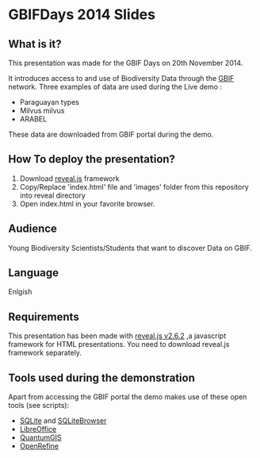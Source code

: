 # GBIFDays 2014 Slides

## What is it?
This presentation was made for the GBIF Days on 20th November 2014.

It introduces access to and use of Biodiversity Data through the [GBIF](http://www.gbif.org) network.
Three examples of data are used during the Live demo :

* Paraguayan types
* Milvus milvus
* ARABEL

These data are downloaded from GBIF portal during the demo.

## How To deploy the presentation?
1. Download [reveal.js](https://github.com/hakimel/reveal.js/) framework
2. Copy/Replace 'index.html' file and 'images' folder from this repository into reveal directory
3. Open index.html in your favorite browser.

## Audience
Young Biodiversity Scientists/Students that want to discover Data on GBIF.

## Language
Enlgish

## Requirements
This presentation has been made with [reveal.js v2.6.2](https://github.com/hakimel/reveal.js/) ,a javascript framework for HTML presentations. 
You need to download reveal.js framework separately.

## Tools used during the demonstration
Apart from accessing the GBIF portal the demo makes use of these open tools (see scripts):

* [SQLite](http://www.sqlite.org) and [SQLiteBrowser](http://sqlitebrowser.org/)
* [LibreOffice](http://www.libreoffice.org)
* [QuantumGIS](http://www.qgis.org/)
* [OpenRefine](http://openrefine.org/)
